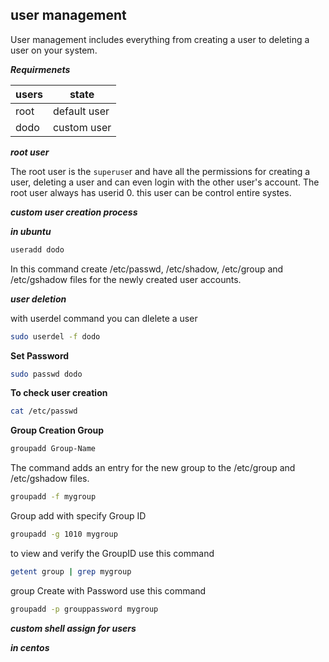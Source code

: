 ## user management
User management includes everything from creating a user to deleting a user on your system.

_**Requirmenets**_

|users | state |
|---|---|
| root | default user |
| dodo | custom user |

_**root user**_

The root user is the `superuse`r and have all the permissions for creating a user, deleting a user and can even login with the other user's account. The root user always has userid 0. this user can be control entire systes.

_**custom user creation process**_

_**in ubuntu**_

```bash
useradd dodo
```
In this command create /etc/passwd, /etc/shadow, /etc/group and /etc/gshadow files for the newly created user accounts.

_**user deletion**_

with userdel command you can dlelete a user

```bash
sudo userdel -f dodo
```
**Set Password**

```bash
sudo passwd dodo
```
**To check user creation**

```bash
cat /etc/passwd
```
**Group Creation Group**

```bash 
groupadd Group-Name
```
The command adds an entry for the new group to the /etc/group and /etc/gshadow files.

```bash
groupadd -f mygroup
```

Group add with specify Group ID
```bash
groupadd -g 1010 mygroup
```
to view and verify the GroupID use this command

```bash
getent group | grep mygroup
```
group Create with Password use this command

```bash
groupadd -p grouppassword mygroup
```





_**custom shell assign for users**_

_**in centos**_



